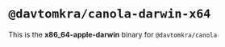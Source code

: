 # `@davtomkra/canola-darwin-x64`

This is the **x86_64-apple-darwin** binary for `@davtomkra/canola`
